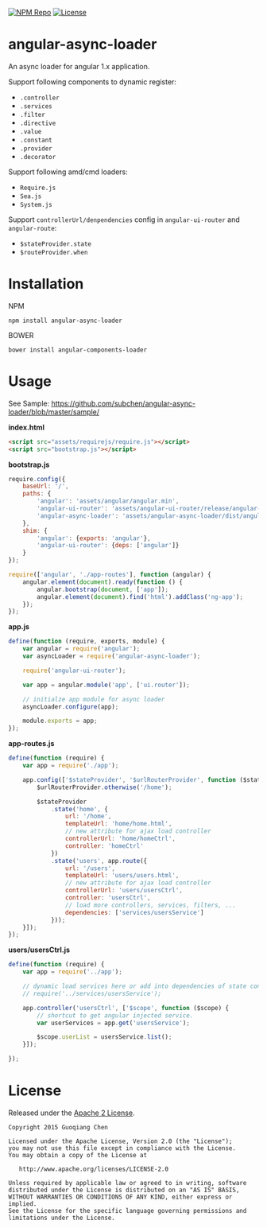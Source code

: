 [![NPM Repo](https://img.shields.io/npm/v/angular-async-loader.svg)](https://www.npmjs.com/package/angular-async-loader)
[![License](http://img.shields.io/badge/License-Apache_2-red.svg?style=flat)](http://www.apache.org/licenses/LICENSE-2.0)

# angular-async-loader

An async loader for angular 1.x application.

Support following components to dynamic register:

* `.controller`
* `.services`
* `.filter`
* `.directive`
* `.value`
* `.constant`
* `.provider`
* `.decorator`

Support following amd/cmd loaders:

* `Require.js`
* `Sea.js`
* `System.js`

Support `controllerUrl/denpendencies` config in `angular-ui-router` and `angular-route`:

* `$stateProvider.state`
* `$routeProvider.when`


# Installation

NPM

```shell
npm install angular-async-loader
```

BOWER

```shell
bower install angular-components-loader
```

# Usage

See Sample: https://github.com/subchen/angular-async-loader/blob/master/sample/

**index.html**

```html
<script src="assets/requirejs/require.js"></script>
<script src="bootstrap.js"></script>
```

**bootstrap.js**

```js
require.config({
    baseUrl: '/',
    paths: {
        'angular': 'assets/angular/angular.min',
        'angular-ui-router': 'assets/angular-ui-router/release/angular-ui-router.min',
        'angular-async-loader': 'assets/angular-async-loader/dist/angular-async-loader.min'
    },
    shim: {
        'angular': {exports: 'angular'},
        'angular-ui-router': {deps: ['angular']}
    }
});

require(['angular', './app-routes'], function (angular) {
    angular.element(document).ready(function () {
        angular.bootstrap(document, ['app']);
        angular.element(document).find('html').addClass('ng-app');
    });
});
```

**app.js**

```js
define(function (require, exports, module) {
    var angular = require('angular');
    var asyncLoader = require('angular-async-loader');

    require('angular-ui-router');

    var app = angular.module('app', ['ui.router']);

    // initialze app module for async loader
    asyncLoader.configure(app);

    module.exports = app;
});
```

**app-routes.js**

```js
define(function (require) {
    var app = require('./app');

    app.config(['$stateProvider', '$urlRouterProvider', function ($stateProvider, $urlRouterProvider) {
        $urlRouterProvider.otherwise('/home');

        $stateProvider
            .state('home', {
                url: '/home',
                templateUrl: 'home/home.html',
                // new attribute for ajax load controller
                controllerUrl: 'home/homeCtrl',
                controller: 'homeCtrl'
            })
            .state('users', app.route({
                url: '/users',
                templateUrl: 'users/users.html',
                // new attribute for ajax load controller
                controllerUrl: 'users/usersCtrl',
                controller: 'usersCtrl',
                // load more controllers, services, filters, ...
                dependencies: ['services/usersService']
            }));
    }]);
});
```

**users/usersCtrl.js**

```js
define(function (require) {
    var app = require('../app');

    // dynamic load services here or add into dependencies of state config
    // require('../services/usersService');

    app.controller('usersCtrl', ['$scope', function ($scope) {
        // shortcut to get angular injected service.
        var userServices = app.get('usersService');

        $scope.userList = usersService.list();
    }]);

});
```

# License

Released under the [Apache 2 License](http://www.apache.org/licenses/LICENSE-2.0).

```
Copyright 2015 Guoqiang Chen

Licensed under the Apache License, Version 2.0 (the "License");
you may not use this file except in compliance with the License.
You may obtain a copy of the License at

   http://www.apache.org/licenses/LICENSE-2.0

Unless required by applicable law or agreed to in writing, software
distributed under the License is distributed on an "AS IS" BASIS,
WITHOUT WARRANTIES OR CONDITIONS OF ANY KIND, either express or implied.
See the License for the specific language governing permissions and
limitations under the License.
```
